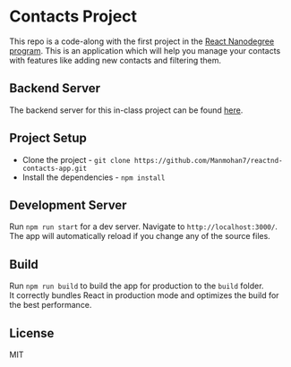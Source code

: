 # Contacts Project

This repo is a code-along with the first project in the [React Nanodegree program](https://www.udacity.com/course/react-nanodegree--nd019).
This is an application which will help you manage your contacts with features like adding new contacts and filtering them.

## Backend Server

The backend server for this in-class project can be found [here](https://github.com/udacity/reactnd-contacts-server).

## Project Setup

- Clone the project - `git clone https://github.com/Manmohan7/reactnd-contacts-app.git`
- Install the dependencies - `npm install`

## Development Server

Run `npm run start` for a dev server. Navigate to `http://localhost:3000/`. The app will automatically reload if you change any of the source files.

## Build

Run `npm run build` to build the app for production to the `build` folder.<br />
It correctly bundles React in production mode and optimizes the build for the best performance.

## License

MIT
